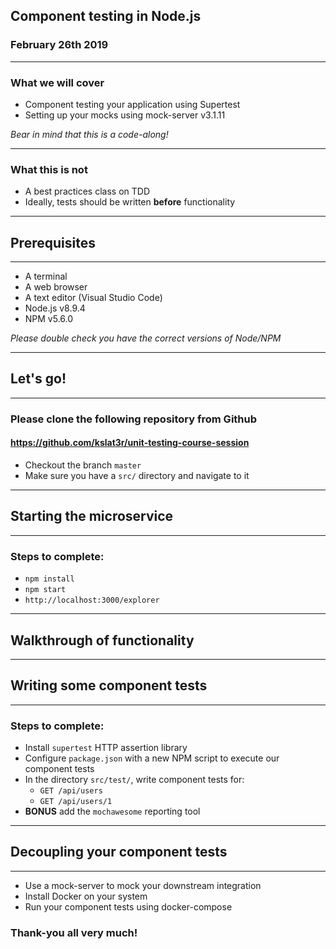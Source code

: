 ## Component testing in Node.js

### February 26th 2019

---

### What we will cover

* Component testing your application using Supertest
* Setting up your mocks using mock-server v3.1.11

*Bear in mind that this is a code-along!*

---

### What this is not

* A best practices class on TDD
* Ideally, tests should be written **before** functionality

---

## Prerequisites

---

* A terminal
* A web browser
* A text editor (Visual Studio Code)
* Node.js v8.9.4
* NPM v5.6.0

*Please double check you have the correct versions of Node/NPM*

---

## Let's go!

---

### Please clone the following repository from Github

#### https://github.com/kslat3r/unit-testing-course-session

* Checkout the branch `master`
* Make sure you have a `src/` directory and navigate to it

---

## Starting the microservice

---

### Steps to complete:

* `npm install`
* `npm start`
* `http://localhost:3000/explorer`

---

## Walkthrough of functionality

---

## Writing some component tests

---

### Steps to complete:

* Install `supertest` HTTP assertion library
* Configure `package.json` with a new NPM script to execute our component tests
* In the directory `src/test/`, write component tests for:
  * `GET /api/users`
  * `GET /api/users/1`
* **BONUS** add the `mochawesome` reporting tool

---

## Decoupling your component tests

---

* Use a mock-server to mock your downstream integration
* Install Docker on your system
* Run your component tests using docker-compose

### Thank-you all very much!